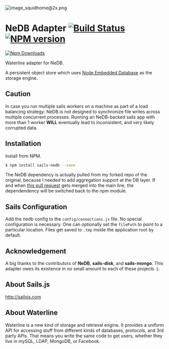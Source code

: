 ![image_squidhome@2x.png](http://i.imgur.com/RIvu9.png)

# NeDB Adapter [![Build Status](https://travis-ci.org/adityamukho/sails-nedb.svg?branch=master)](https://travis-ci.org/adityamukho/sails-nedb) [![NPM version](https://badge.fury.io/js/sails-nedb.png)](http://badge.fury.io/js/sails-nedb)

[![Npm Downloads](https://nodei.co/npm/sails-nedb.png?downloads=true&stars=true)](https://www.npmjs.org/package/sails-nedb)

Waterline adapter for NeDB.

A persistent object store which uses [Node Embedded Database](https://github.com/louischatriot/nedb) as the storage engine.

## Caution

In case you run multiple sails workers on a machine as part of a load balancing strategy: NeDB is not designed to synchronize file writes across multiple concurrent processes. Running an NeDB-backed sails app with more than 1 worker **WILL** eventually lead to inconsistent, and very likely corrupted data.

## Installation

Install from NPM.

```bash
$ npm install sails-nedb --save
```

The NeDB dependency is actually pulled from my forked repo of the original, because I needed to add aggregation support at the DB layer. If and when [this pull request](https://github.com/louischatriot/nedb/pull/153) gets merged into the main line, the dependendency will be switched back to the npm module.

## Sails Configuration

Add the nedb config to the `config/connections.js` file.
No special configuration is necessary. One can optionally set the `filePath` to point to a particular location. Files get saved to `.tmp` inside the application root by default.

## Acknowledgement

A big thanks to the contributors of **NeDB**, **sails-disk**, and **sails-mongo**. This adapter owes its existence in no small amount to each of these projects :).

## About Sails.js
http://sailsjs.com

## About Waterline
Waterline is a new kind of storage and retrieval engine.  It provides a uniform API for accessing stuff from different kinds of databases, protocols, and 3rd party APIs.  That means you write the same code to get users, whether they live in mySQL, LDAP, MongoDB, or Facebook.

